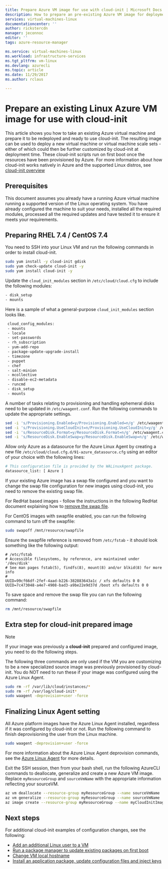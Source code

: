 ```yaml
---
title: Prepare Azure VM image for use with cloud-init | Microsoft Docs
description: How to prepare an pre-existing Azure VM image for deployment with cloud-init
services: virtual-machines-linux
documentationcenter: ''
author: rickstercdn
manager: jeconnoc
editor: ''
tags: azure-resource-manager

ms.service: virtual-machines-linux
ms.workload: infrastructure-services
ms.tgt_pltfrm: vm-linux
ms.devlang: azurecli
ms.topic: article
ms.date: 11/29/2017
ms.author: rclaus

---
```

# Prepare an existing Linux Azure VM image for use with cloud-init
This article shows you how to take an existing Azure virtual machine and prepare it to be redeployed and ready to use cloud-init. The resulting image can be used to deploy a new virtual machine or virtual machine scale sets - either of which could then be further customized by cloud-init at deployment time.  These cloud-init scripts run on first boot once the resources have been provisioned by Azure. For more information about how cloud-init works natively in Azure and the supported Linux distros, see [cloud-init overview](using-cloud-init.md)

## Prerequisites
This document assumes you already have a running Azure virtual machine running a supported version of the Linux operating system. You have already configured the machine to suit your needs, installed all the required modules, processed all the required updates and have tested it to ensure it meets your requirements. 

## Preparing RHEL 7.4 / CentOS 7.4
You need to SSH into your Linux VM and run the following commands in order to install cloud-init.

```bash
sudo yum install -y cloud-init gdisk
sudo yum check-update cloud-init -y
sudo yum install cloud-init -y
```

Update the `cloud_init_modules` section in `/etc/cloud/cloud.cfg` to include the following modules:
```bash
- disk_setup
- mounts
```

Here is a sample of what a general-purpose `cloud_init_modules` section looks like.
```bash
 cloud_config_modules:
 - mounts
 - locale
 - set-passwords
 - rh_subscription
 - yum-add-repo
 - package-update-upgrade-install
 - timezone
 - puppet
 - chef
 - salt-minion
 - mcollective
 - disable-ec2-metadata
 - runcmd
 - disk_setup
 - mounts
```
A number of tasks relating to provisioning and handling ephemeral disks need to be updated in `/etc/waagent.conf`. Run the following commands to update the appropriate settings. 
```bash
sed -i 's/Provisioning.Enabled=y/Provisioning.Enabled=n/g' /etc/waagent.conf
sed -i 's/Provisioning.UseCloudInit=n/Provisioning.UseCloudInit=y/g' /etc/waagent.conf
sed -i 's/ResourceDisk.Format=y/ResourceDisk.Format=n/g' /etc/waagent.conf
sed -i 's/ResourceDisk.EnableSwap=y/ResourceDisk.EnableSwap=n/g' /etc/waagent.conf
```
Allow only Azure as a datasource for the Azure Linux Agent by creating a new file `/etc/cloud/cloud.cfg.d/91-azure_datasource.cfg` using an editor of your choice with the following lines:

```bash
# This configuration file is provided by the WALinuxAgent package.
datasource_list: [ Azure ]
```

If your existing Azure image has a swap file configured and you want to change the swap file configuration for new images using cloud-init, you need to remove the existing swap file.

For RedHat based images - follow the instructions in the following RedHat document explaining how to [remove the swap file](https://access.redhat.com/documentation/en-US/Red_Hat_Enterprise_Linux/5/html/Deployment_Guide/s2-swap-removing-file.html).

For CentOS images with swapfile enabled, you can run the following command to turn off the swapfile:
```bash
sudo swapoff /mnt/resource/swapfile
```

Ensure the swapfile reference is removed from `/etc/fstab` - it should look something like the following output:
```text
# /etc/fstab
# Accessible filesystems, by reference, are maintained under '/dev/disk'
# See man pages fstab(5), findfs(8), mount(8) and/or blkid(8) for more info
#
UUID=99cf66df-2fef-4aad-b226-382883643a1c / xfs defaults 0 0
UUID=7c473048-a4e7-4908-bad3-a9be22e9d37d /boot xfs defaults 0 0
```

To save space and remove the swap file you can run the following command:
```bash
rm /mnt/resource/swapfile
```
## Extra step for cloud-init prepared image
> [!NOTE]
> If your image was previously a **cloud-init** prepared and configured image, you need to do the following steps.

The following three commands are only used if the VM you are customizing to be a new specialized source image was previously provisioned by cloud-init.  You do NOT need to run these if your image was configured using the Azure Linux Agent.

```bash
sudo rm -rf /var/lib/cloud/instances/* 
sudo rm -rf /var/log/cloud-init*
sudo waagent -deprovision+user -force
```

## Finalizing Linux Agent setting 
All Azure platform images have the Azure Linux Agent installed, regardless if it was configured by cloud-init or not.  Run the following command to finish deprovisioning the user from the Linux machine. 

```bash
sudo waagent -deprovision+user -force
```

For more information about the Azure Linux Agent deprovision commands, see the [Azure Linux Agent](agent-user-guide.md) for more details.

Exit the SSH session, then from your bash shell, run the following AzureCLI commands to deallocate, generalize and create a new Azure VM image.  Replace `myResourceGroup` and `sourceVmName` with the appropriate information reflecting your sourceVM.

```bash
az vm deallocate --resource-group myResourceGroup --name sourceVmName
az vm generalize --resource-group myResourceGroup --name sourceVmName
az image create --resource-group myResourceGroup --name myCloudInitImage --source sourceVmName
```

## Next steps
For additional cloud-init examples of configuration changes, see the following:
 
- [Add an additional Linux user to a VM](cloudinit-add-user.md)
- [Run a package manager to update existing packages on first boot](cloudinit-update-vm.md)
- [Change VM local hostname](cloudinit-update-vm-hostname.md) 
- [Install an application package, update configuration files and inject keys](tutorial-automate-vm-deployment.md)